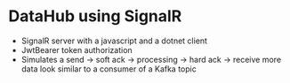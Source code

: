 # DataHub using SignalR

- SignalR server with a javascript and a dotnet client
- JwtBearer token authorization
- Simulates a send -> soft ack -> processing -> hard ack -> receive more data look similar to a consumer of a Kafka topic
